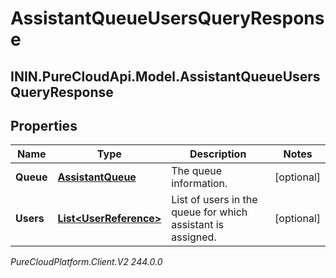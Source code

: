 # AssistantQueueUsersQueryResponse

## ININ.PureCloudApi.Model.AssistantQueueUsersQueryResponse

## Properties

|Name | Type | Description | Notes|
|------------ | ------------- | ------------- | -------------|
| **Queue** | [**AssistantQueue**](AssistantQueue) | The queue information. | [optional] |
| **Users** | [**List&lt;UserReference&gt;**](UserReference) | List of users in the queue for which assistant is assigned. | [optional] |



_PureCloudPlatform.Client.V2 244.0.0_
